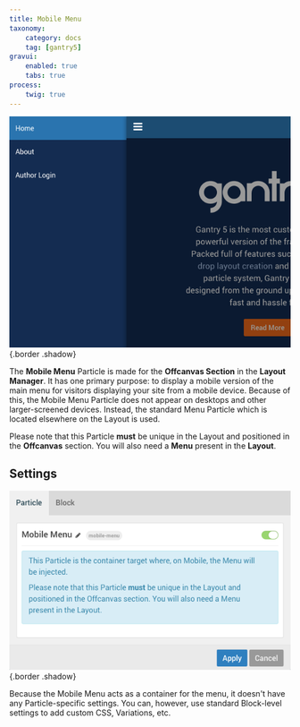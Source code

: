 ```yaml
---
title: Mobile Menu
taxonomy:
    category: docs
    tag: [gantry5]
gravui:
    enabled: true
    tabs: true
process:
    twig: true
---
```


![Settings](mobile_menu_2.png) {.border .shadow}

The **Mobile Menu** Particle is made for the **Offcanvas Section** in the **Layout Manager**. It has one primary purpose: to display a mobile version of the main menu for visitors displaying your site from a mobile device. Because of this, the Mobile Menu Particle does not appear on desktops and other larger-screened devices. Instead, the standard Menu Particle which is located elsewhere on the Layout is used.

Please note that this Particle **must** be unique in the Layout and positioned in the **Offcanvas** section. You will also need a **Menu** present in the **Layout**.

Settings
-----

![Settings](mobile_menu_1.png) {.border .shadow}

Because the Mobile Menu acts as a container for the menu, it doesn't have any Particle-specific settings. You can, however, use standard Block-level settings to add custom CSS, Variations, etc.

